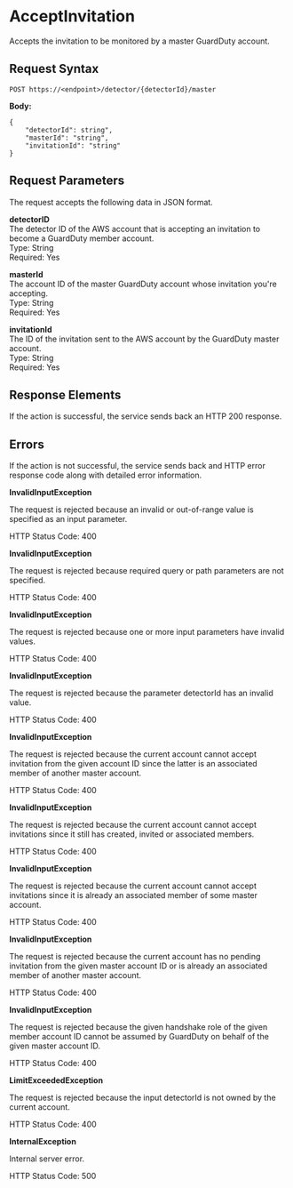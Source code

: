 # AcceptInvitation<a name="accept-invitation"></a>

Accepts the invitation to be monitored by a master GuardDuty account\.

## Request Syntax<a name="accept-invitation-request-syntax"></a>

```
POST https://<endpoint>/detector/{detectorId}/master
```

**Body:**

```
{
    "detectorId": string",
    "masterId": "string",
    "invitationId": "string"
}
```

## Request Parameters<a name="accept-invitation-request-parameters"></a>

The request accepts the following data in JSON format\.

**detectorID**  
The detector ID of the AWS account that is accepting an invitation to become a GuardDuty member account\.  
Type: String  
Required: Yes

**masterId**  
The account ID of the master GuardDuty account whose invitation you're accepting\.  
Type: String  
Required: Yes

**invitationId**  
The ID of the invitation sent to the AWS account by the GuardDuty master account\.  
Type: String  
Required: Yes

## Response Elements<a name="accept-invitation-response-parameters"></a>

If the action is successful, the service sends back an HTTP 200 response\.

## Errors<a name="accept-invitation-errors"></a>

If the action is not successful, the service sends back and HTTP error response code along with detailed error information\.

**InvalidInputException**

The request is rejected because an invalid or out\-of\-range value is specified as an input parameter\.

HTTP Status Code: 400 

**InvalidInputException**

The request is rejected because required query or path parameters are not specified\.

HTTP Status Code: 400 

**InvalidInputException**

The request is rejected because one or more input parameters have invalid values\.

HTTP Status Code: 400 

**InvalidInputException**

The request is rejected because the parameter detectorId has an invalid value\.

HTTP Status Code: 400 

**InvalidInputException**

The request is rejected because the current account cannot accept invitation from the given account ID since the latter is an associated member of another master account\.

HTTP Status Code: 400 

**InvalidInputException**

The request is rejected because the current account cannot accept invitations since it still has created, invited or associated members\.

HTTP Status Code: 400 

**InvalidInputException**

The request is rejected because the current account cannot accept invitations since it is already an associated member of some master account\.

HTTP Status Code: 400 

**InvalidInputException**

The request is rejected because the current account has no pending invitation from the given master account ID or is already an associated member of another master account\.

HTTP Status Code: 400 

**InvalidInputException**

The request is rejected because the given handshake role of the given member account ID cannot be assumed by GuardDuty on behalf of the given master account ID\.

HTTP Status Code: 400 

**LimitExceededException**

The request is rejected because the input detectorId is not owned by the current account\.

HTTP Status Code: 400 

**InternalException**

Internal server error\.

HTTP Status Code: 500 